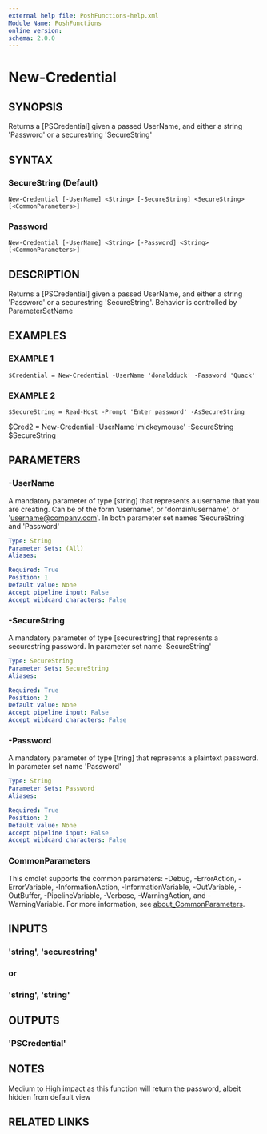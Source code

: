 ```yaml
---
external help file: PoshFunctions-help.xml
Module Name: PoshFunctions
online version:
schema: 2.0.0
---
```


# New-Credential

## SYNOPSIS
Returns a \[PSCredential\] given a passed UserName, and either a string 'Password' or a securestring 'SecureString'

## SYNTAX

### SecureString (Default)
```
New-Credential [-UserName] <String> [-SecureString] <SecureString> [<CommonParameters>]
```

### Password
```
New-Credential [-UserName] <String> [-Password] <String> [<CommonParameters>]
```

## DESCRIPTION
Returns a \[PSCredential\] given a passed UserName, and either a string 'Password' or a securestring 'SecureString'.
Behavior is controlled by ParameterSetName

## EXAMPLES

### EXAMPLE 1
```
$Credential = New-Credential -UserName 'donaldduck' -Password 'Quack'
```

### EXAMPLE 2
```
$SecureString = Read-Host -Prompt 'Enter password' -AsSecureString
```

$Cred2 = New-Credential -UserName 'mickeymouse' -SecureString $SecureString

## PARAMETERS

### -UserName
A mandatory parameter of type \[string\] that represents a username that you are creating.
Can be of the form 'username', or 'domain\username', or 'username@company.com'.
In both parameter set names 'SecureString' and 'Password'

```yaml
Type: String
Parameter Sets: (All)
Aliases:

Required: True
Position: 1
Default value: None
Accept pipeline input: False
Accept wildcard characters: False
```

### -SecureString
A mandatory parameter of type \[securestring\] that represents a securestring password.
In parameter set name 'SecureString'

```yaml
Type: SecureString
Parameter Sets: SecureString
Aliases:

Required: True
Position: 2
Default value: None
Accept pipeline input: False
Accept wildcard characters: False
```

### -Password
A mandatory parameter of type \[tring\] that represents a plaintext password.
In parameter set name 'Password'

```yaml
Type: String
Parameter Sets: Password
Aliases:

Required: True
Position: 2
Default value: None
Accept pipeline input: False
Accept wildcard characters: False
```

### CommonParameters
This cmdlet supports the common parameters: -Debug, -ErrorAction, -ErrorVariable, -InformationAction, -InformationVariable, -OutVariable, -OutBuffer, -PipelineVariable, -Verbose, -WarningAction, and -WarningVariable. For more information, see [about_CommonParameters](http://go.microsoft.com/fwlink/?LinkID=113216).

## INPUTS

### 'string', 'securestring'
### or
### 'string', 'string'
## OUTPUTS

### 'PSCredential'
## NOTES
Medium to High impact as this function will return the password, albeit hidden from default view

## RELATED LINKS
